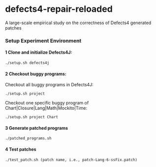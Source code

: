 # defects4-repair-reloaded
A large-scale empirical study on the correctness of Defects4 generated patches

### Setup Experiment Environment


#### 1 Clone and initialize Defects4J:
```
./setup.sh defects4j
```
#### 2 Checkout buggy programs:

Checkout all buggy programs in Defects4J:
```
./setup.sh project 
```
Checkout one specific buggy program of Chart|Closure|Lang|Math|Mockito|Time:
```
./setup.sh project Chart 
```
#### 3 Generate patched programs
```
./patched_programs.sh
```
#### 4 Test patches
```
./test_patch.sh (patch name, i.e., patch-Lang-6-ssFix.patch)
```
